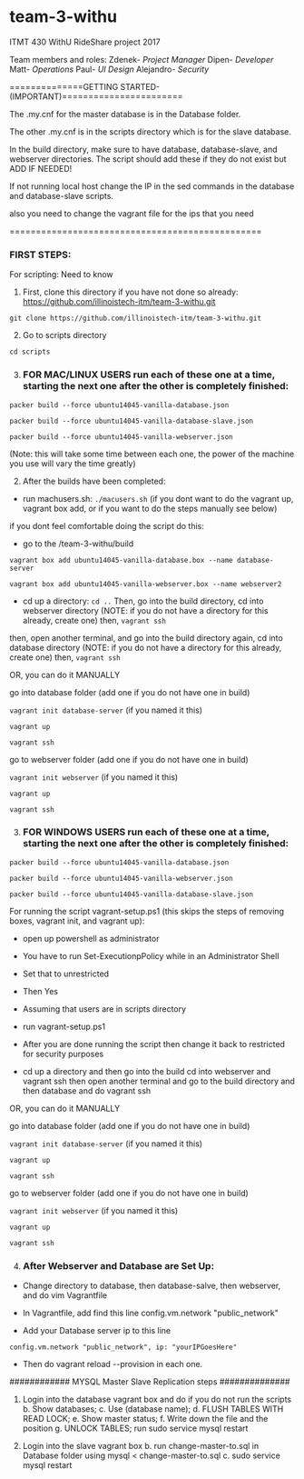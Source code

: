 # team-3-withu
ITMT 430 WithU RideShare project 2017

Team members and roles:
Zdenek- *Project Manager*
Dipen- *Developer*
Matt- *Operations*
Paul- *UI Design* 
Alejandro- *Security*

==============GETTING STARTED-(IMPORTANT)=======================

The .my.cnf for the master database is in the 
Database folder.

The other .my.cnf is in the scripts directory
which is for the slave database.

In the build directory, make sure to have database, database-slave,
and webserver directories. The script should add these if they do not exist but ADD IF NEEDED!

If not running local host change the IP in
the sed commands in the database and 
database-slave scripts.

also you need to change the vagrant file
for the ips that you need

================================================

### FIRST STEPS: 
For scripting: Need to know

1. First, clone this directory if you have not done so already:
https://github.com/illinoistech-itm/team-3-withu.git

```git clone https://github.com/illinoistech-itm/team-3-withu.git```

2. Go to scripts directory

```cd scripts```

3. ### FOR MAC/LINUX USERS run each of these one at a time, starting the next one after the other is completely finished:

```packer build --force ubuntu14045-vanilla-database.json```

```packer build --force ubuntu14045-vanilla-database-slave.json```

```packer build --force ubuntu14045-vanilla-webserver.json```

(Note: this will take some time between each one, the power of the machine you use will vary the time greatly)


 2. After the builds have been completed:
 * run machusers.sh:
```./macusers.sh```
 (if you dont want to do the vagrant up, vagrant box add, or if you want to do the steps manually see below)


if you dont feel comfortable doing the script do this:

* go to the /team-3-withu/build

```vagrant box add ubuntu14045-vanilla-database.box --name database-server```

```vagrant box add ubuntu14045-vanilla-webserver.box --name webserver2```

* cd up a directory:
```cd ..```
Then, go into the build directory, cd into webserver directory (NOTE: if you do not have a directory for this already, create one) 
 then, 
```vagrant ssh```

then, open another terminal, and go into the build directory again, cd into database directory (NOTE: if you do not have a directory for this already, create one)
then, 
```vagrant ssh```

OR, you can do it MANUALLY

go into database folder (add one if you do not have one in build)

```vagrant init database-server``` (if you named it this)

```vagrant up```

```vagrant ssh```

go to webserver folder (add one if you do not have one in build) 

```vagrant init webserver``` (if you named it this)

```vagrant up ```

```vagrant ssh```

3. ### FOR WINDOWS USERS run each of these one at a time, starting the next one after the other is completely finished:

```packer build --force ubuntu14045-vanilla-database.json```

```packer build --force ubuntu14045-vanilla-webserver.json```

```packer build --force ubuntu14045-vanilla-database-slave.json```

For running the script vagrant-setup.ps1 (this skips the steps of removing boxes, vagrant init, and vagrant up):

* open up powershell as administrator 

* You have to run Set-ExecutionpPolicy while in an Administrator Shell

* Set that to unrestricted

* Then Yes

* Assuming that users are in scripts directory

* run vagrant-setup.ps1

* After you are done running the script then change it back to restricted for security purposes

* cd up a directory and then go into the build cd into webserver and vagrant ssh
then open another terminal and go to the build directory and then database and do vagrant ssh

OR, you can do it MANUALLY

go into database folder (add one if you do not have one in build)

```vagrant init database-server``` (if you named it this)

```vagrant up```

```vagrant ssh```

go to webserver folder (add one if you do not have one in build) 

```vagrant init webserver``` (if you named it this)

```vagrant up ```

```vagrant ssh```

4. ### After Webserver and Database are Set Up:

* Change directory to database, then database-salve, then webserver, and do vim Vagrantfile

* In Vagrantfile, add find this line config.vm.network "public_network"

* Add your Database server ip to this line

```config.vm.network "public_network", ip: "yourIPGoesHere"```

* Then do vagrant reload --provision in each one.


############ MYSQL Master Slave Replication steps ##############

1. Login into the database vagrant box and do if you do not run the scripts
  	b. Show databases;
		c. Use (database name);
		d. FLUSH TABLES WITH READ LOCK;
		e. Show master status;
    f. Write down the file and the position
    g. UNLOCK TABLES;
  run sudo service mysql restart
    
2. Login into the slave vagrant box
    b. run change-master-to.sql in Database folder using mysql < change-master-to.sql 
    c. sudo service mysql restart

